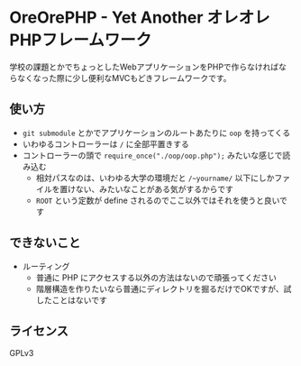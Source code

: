 OreOrePHP - Yet Another オレオレPHPフレームワーク
=================================================

学校の課題とかでちょっとしたWebアプリケーションをPHPで作らなければならなくなった際に少し便利なMVCもどきフレームワークです。

## 使い方
* `git submodule` とかでアプリケーションのルートあたりに `oop` を持ってくる
* いわゆるコントローラーは `/` に全部平置きする
* コントローラーの頭で `require_once("./oop/oop.php");` みたいな感じで読み込む
  - 相対パスなのは、いわゆる大学の環境だと `/~yourname/` 以下にしかファイルを置けない、みたいなことがある気がするからです
  - `ROOT` という定数が define されるのでここ以外ではそれを使うと良いです


## できないこと
* ルーティング
  - 普通に PHP にアクセスする以外の方法はないので頑張ってください
  - 階層構造を作りたいなら普通にディレクトリを掘るだけでOKですが、試したことはないです


## ライセンス
GPLv3
